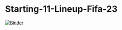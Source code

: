 # Starting-11-Lineup-Fifa-23

[![Binder](https://mybinder.org/badge_logo.svg)](https://mybinder.org/v2/gh/joshuafrank77/Starting-11-Lineup-Fifa-23/HEAD?urlpath=%2Fvoila%2Frender%2FExplore_the_Database_Fifa.ipynb)
